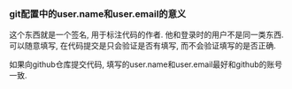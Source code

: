 ### git配置中的user.name和user.email的意义
这个东西就是一个签名, 用于标注代码的作者. 他和登录时的用户不是同一类东西. 可以随意填写, 在代码提交是只会验证是否有填写, 而不会验证填写的是否正确.

如果向github仓库提交代码, 填写的user.name和user.email最好和github的账号一致.